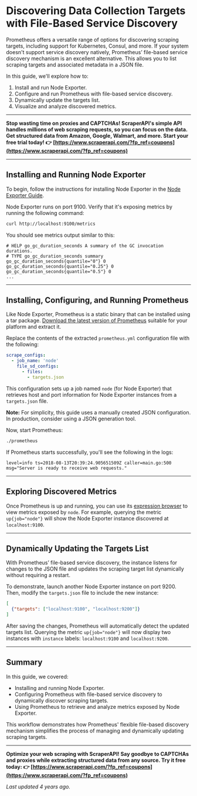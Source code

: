 
# Discovering Data Collection Targets with File-Based Service Discovery

Prometheus offers a versatile range of options for discovering scraping targets, including support for Kubernetes, Consul, and more. If your system doesn't support service discovery natively, Prometheus’ file-based service discovery mechanism is an excellent alternative. This allows you to list scraping targets and associated metadata in a JSON file.

In this guide, we'll explore how to:

1. Install and run Node Exporter.
2. Configure and run Prometheus with file-based service discovery.
3. Dynamically update the targets list.
4. Visualize and analyze discovered metrics.

---

**Stop wasting time on proxies and CAPTCHAs! ScraperAPI's simple API handles millions of web scraping requests, so you can focus on the data. Get structured data from Amazon, Google, Walmart, and more. Start your free trial today! 👉 [https://www.scraperapi.com/?fp_ref=coupons](https://www.scraperapi.com/?fp_ref=coupons)**

---

## Installing and Running Node Exporter

To begin, follow the instructions for installing Node Exporter in the [Node Exporter Guide](https://hulining.gitbook.io/prometheus/guides/node-exporter#installing-and-running-the-node-exporter).

Node Exporter runs on port 9100. Verify that it's exposing metrics by running the following command:

```bash
curl http://localhost:9100/metrics
```

You should see metrics output similar to this:

```plaintext
# HELP go_gc_duration_seconds A summary of the GC invocation durations.
# TYPE go_gc_duration_seconds summary
go_gc_duration_seconds{quantile="0"} 0
go_gc_duration_seconds{quantile="0.25"} 0
go_gc_duration_seconds{quantile="0.5"} 0
...
```

---

## Installing, Configuring, and Running Prometheus

Like Node Exporter, Prometheus is a static binary that can be installed using a tar package. [Download the latest version of Prometheus](https://prometheus.io/download#prometheus) suitable for your platform and extract it.

Replace the contents of the extracted `prometheus.yml` configuration file with the following:

```yaml
scrape_configs:
  - job_name: 'node'
    file_sd_configs:
      - files:
        - targets.json
```

This configuration sets up a job named `node` (for Node Exporter) that retrieves host and port information for Node Exporter instances from a `targets.json` file.

**Note:** For simplicity, this guide uses a manually created JSON configuration. In production, consider using a JSON generation tool.

Now, start Prometheus:

```bash
./prometheus
```

If Prometheus starts successfully, you'll see the following in the logs:

```plaintext
level=info ts=2018-08-13T20:39:24.905651509Z caller=main.go:500 msg="Server is ready to receive web requests."
```

---

## Exploring Discovered Metrics

Once Prometheus is up and running, you can use its [expression browser](https://hulining.gitbook.io/prometheus/visualization/browser) to view metrics exposed by `node`. For example, querying the metric `up{job="node"}` will show the Node Exporter instance discovered at `localhost:9100`.

---

## Dynamically Updating the Targets List

With Prometheus’ file-based service discovery, the instance listens for changes to the JSON file and updates the scraping target list dynamically without requiring a restart.

To demonstrate, launch another Node Exporter instance on port 9200. Then, modify the `targets.json` file to include the new instance:

```json
[
  {"targets": ["localhost:9100", "localhost:9200"]}
]
```

After saving the changes, Prometheus will automatically detect the updated targets list. Querying the metric `up{job="node"}` will now display two instances with `instance` labels: `localhost:9100` and `localhost:9200`.

---

## Summary

In this guide, we covered:

- Installing and running Node Exporter.
- Configuring Prometheus with file-based service discovery to dynamically discover scraping targets.
- Using Prometheus to retrieve and analyze metrics exposed by Node Exporter.

This workflow demonstrates how Prometheus' flexible file-based discovery mechanism simplifies the process of managing and dynamically updating scraping targets.

---

**Optimize your web scraping with ScraperAPI! Say goodbye to CAPTCHAs and proxies while extracting structured data from any source. Try it free today: 👉 [https://www.scraperapi.com/?fp_ref=coupons](https://www.scraperapi.com/?fp_ref=coupons)**

_Last updated 4 years ago._
